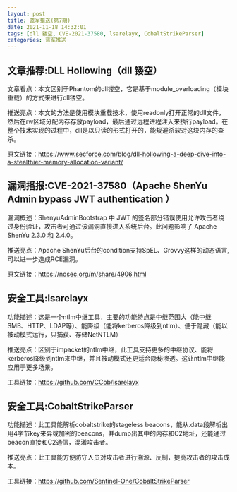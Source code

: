 ```yaml
---
layout: post
title: 蓝军推送(第7期)
date: 2021-11-18 14:32:01
tags: [dll 镂空, CVE-2021-37580, lsarelayx, CobaltStrikeParser]
categories: 蓝军推送
---
```

## 文章推荐:DLL Hollowing（dll 镂空）

文章看点：本文区别于Phantom的dll镂空，它是基于module_overloading（模块重载）的方式来进行dll镂空。

推送亮点：本文的方法是使用模块重载技术，使用readonly打开正常的dll文件，然后在rw区域分配内存存放payload，最后通过远程进程注入来执行payload。在整个技术实现的过程中，dll是以只读的形式打开的，能规避杀软对这块内存的查杀。

原文链接：https://www.secforce.com/blog/dll-hollowing-a-deep-dive-into-a-stealthier-memory-allocation-variant/

## 漏洞播报:CVE-2021-37580（Apache ShenYu Admin bypass JWT authentication ）

漏洞概述：ShenyuAdminBootstrap 中 JWT 的签名部分错误使用允许攻击者绕过身份验证，攻击者可通过该漏洞直接进入系统后台。此问题影响了 Apache ShenYu 2.3.0 和 2.4.0。

推送亮点：Apache ShenYu后台的condition支持SpEL、Grovvy这样的动态语言,可以进一步造成RCE漏洞。

原文链接：https://nosec.org/m/share/4906.html

## 安全工具:lsarelayx

功能描述：这是一个ntlm中继工具，主要的功能特点是中继范围大（能中继SMB、HTTP、LDAP等）、能降级（能将kerberos降级到ntlm）、便于隐藏（能以被动模式运行，只捕获、存储NetNTLM）

推送亮点：区别于impacket的ntlm中继，此工具支持更多的中继协议、能将kerberos降级到ntlm来中继，并且被动模式还更适合隐秘渗透。这让ntlm中继能应用于更多场景。

工具链接：https://github.com/CCob/lsarelayx

## 安全工具:CobaltStrikeParser

功能描述：此工具能解析cobaltstrike的stageless beacons，能从.data段解析出用4字节key来异或加密的beacons，并dump出其中的内存和C2地址，还能通过beacon直接和C2通信，混淆攻击者。

推送亮点：此工具能方便防守人员对攻击者进行溯源、反制，提高攻击者的攻击成本。

工具链接：https://github.com/Sentinel-One/CobaltStrikeParser